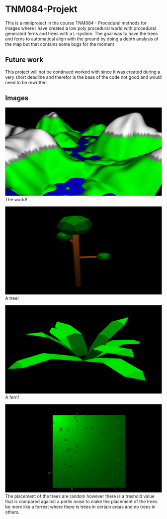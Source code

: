 # TNM084-Projekt
This is a miniproject in the course TNM084 - Procedural methods for images where I have created a low poly procedural world with procedural generated ferns and trees with a L-system. The goal was to have the trees and ferns to automatical align with the ground by doing a depth analysis of the map but that contains some bugs for the moment 

## Future work
This project will not be continued worked with since it was created during a very short deadline and therefor is the base of the code not good and would need to be rewritten

## Images

![Test](https://github.com/Olssdani/TNM084-Projekt/blob/master/Bilder/WorldHigh.png?raw=true "Title")
The world!


![Test](https://github.com/Olssdani/TNM084-Projekt/blob/master/Bilder/Tree.png?raw=true "Title")
A tree!







![Test](https://github.com/Olssdani/TNM084-Projekt/blob/master/Bilder/Toft.png?raw=true "Title")
A fern!



![Test](https://github.com/Olssdani/TNM084-Projekt/blob/master/Bilder/Trees.png?raw=true "Title")
The placement of the trees are random however there is a treshold value that is compared against a perlin noise to make the placement of the trees be more like a forrest where there is trees in certain areas and no trees in others.